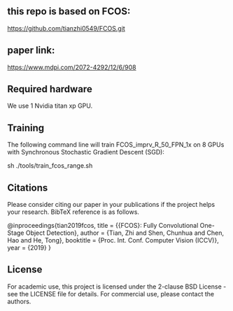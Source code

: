 ## this repo is based on FCOS:
https://github.com/tianzhi0549/FCOS.git

## paper link:
https://www.mdpi.com/2072-4292/12/6/908

## Required hardware
We use 1 Nvidia titan xp GPU. 


## Training
The following command line will train FCOS_imprv_R_50_FPN_1x on 8 GPUs with Synchronous Stochastic Gradient Descent (SGD):

sh ./tools/train_fcos_range.sh
  
## Citations
Please consider citing our paper in your publications if the project helps your research. BibTeX reference is as follows.

@inproceedings{tian2019fcos,
  title   =  {{FCOS}: Fully Convolutional One-Stage Object Detection},
  author  =  {Tian, Zhi and Shen, Chunhua and Chen, Hao and He, Tong},
  booktitle =  {Proc. Int. Conf. Computer Vision (ICCV)},
  year    =  {2019}
}


## License

For academic use, this project is licensed under the 2-clause BSD License - see the LICENSE file for details. For commercial use, please contact the authors. 
